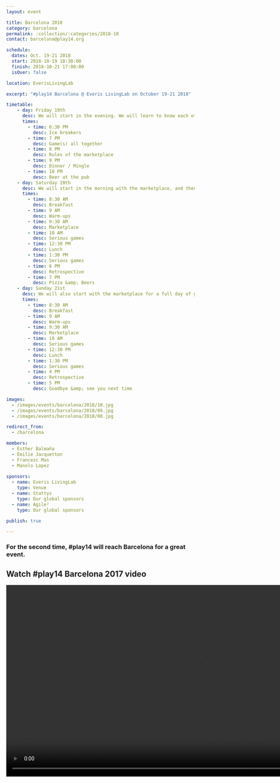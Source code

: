 ```yaml
---
layout: event

title: Barcelona 2018
category: barcelona
permalink: :collection/:categories/2018-10
contact: barcelona@play14.org

schedule:
  dates: Oct. 19-21 2018
  start: 2018-10-19 18:30:00
  finish: 2018-10-21 17:00:00
  isOver: false

location: EverisLivingLab

excerpt: "#play14 Barcelona @ Everis LivingLab on October 19-21 2018"

timetable:
    - day: Friday 19th
      desc: We will start in the evening. We will learn to know each other and share a nice dinner all together.
      times:
        - time: 6:30 PM
          desc: Ice breakers
        - time: 7 PM
          desc: Game(s) all together
        - time: 8 PM
          desc: Rules of the marketplace
        - time: 9 PM
          desc: Dinner / Mingle
        - time: 10 PM
          desc: Beer at the pub
    - day: Saturday 20th
      desc: We will start in the morning with the marketplace, and then we will play games all day long.
      times:
        - time: 8:30 AM
          desc: Breakfast
        - time: 9 AM
          desc: Warm-ups
        - time: 9:30 AM
          desc: Marketplace
        - time: 10 AM
          desc: Serious games
        - time: 12:30 PM
          desc: Lunch
        - time: 1:30 PM
          desc: Serious games
        - time: 6 PM
          desc: Retrospective
        - time: 7 PM
          desc: Pizza &amp; Beers
    - day: Sunday 21st
      desc: We will also start with the marketplace for a full day of games. Whoever needs to catch a plane can leave earlier.
      times:
        - time: 8:30 AM
          desc: Breakfast
        - time: 9 AM
          desc: Warm-ups
        - time: 9:30 AM
          desc: Marketplace
        - time: 10 AM
          desc: Serious games
        - time: 12:30 PM
          desc: Lunch
        - time: 1:30 PM
          desc: Serious games
        - time: 4 PM
          desc: Retrospective
        - time: 5 PM
          desc: Goodbye &amp; see you next time

images:
  - /images/events/barcelona/2018/10.jpg
  - /images/events/barcelona/2018/09.jpg
  - /images/events/barcelona/2018/08.jpg

redirect_from:
  - /barcelona

members:
  - Esther Balmaña
  - Emilie Jacquetton
  - Francesc Mas
  - Manolo Lopez
  
sponsors:
  - name: Everis LivingLab
    type: Venue
  - name: Stattys
    type: Our global sponsors
  - name: Agile²
    type: Our global sponsors

publish: true

---
```


### For the second time, **#play14** will reach Barcelona for a great event.

## Watch #play14 Barcelona 2017 video

<video width="1024" controls>
  <source src="/images/events/barcelona/1479932728445-v0ch3x.mp4" type="video/mp4">
Your browser does not support the video tag.
</video>



